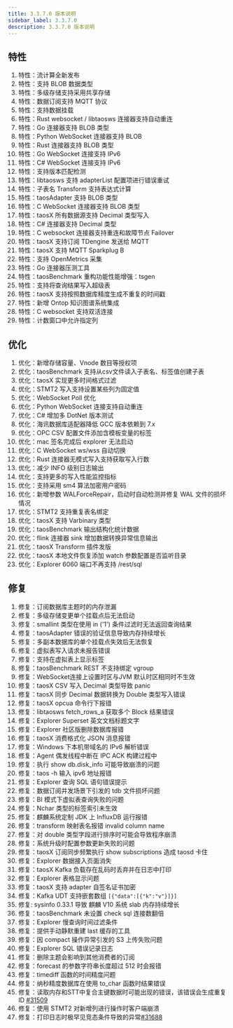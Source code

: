 ```yaml
---
title: 3.3.7.0 版本说明
sidebar_label: 3.3.7.0
description: 3.3.7.0 版本说明
---
```


## 特性
  1. 特性：流计算全新发布
  2. 特性：支持 BLOB 数据类型
  3. 特性：多级存储支持采用共享存储
  4. 特性：数据订阅支持 MQTT 协议
  5. 特性：支持数据挂载
  6. 特性：Rust websocket / libtaosws 连接器支持自动重连
  7. 特性：Go 连接器支持 BLOB 类型
  8. 特性：Python WebSocket 连接器支持 BLOB
  9. 特性：Rust 连接器支持 BLOB 类型
 10. 特性：Go WebSocket 连接支持 IPv6
 11. 特性：C# WebSocket 连接支持 IPv6
 12. 特性：支持版本匹配检测
 13. 特性：libtaosws 支持 adapterList 配置项进行错误重试
 14. 特性：子表名 Transform 支持表达式计算
 15. 特性：taosAdapter 支持 BLOB 类型
 16. 特性：C WebSocket 连接器支持 BLOB 类型
 17. 特性：taosX 所有数据源支持 Decimal 类型写入
 18. 特性：C#  连接器支持 Decimal 类型
 19. 特性：C websocket 连接器支持重连和故障节点 Failover
 20. 特性：taosX 支持订阅 TDengine 发送给 MQTT
 21. 特性：taosX 支持 MQTT Sparkplug B
 22. 特性：支持 OpenMetrics 采集
 23. 特性：Go 连接器压测工具
 24. 特性：taosBenchmark 重构功能性能增强：tsgen
 25. 特性：支持将查询结果写入超级表
 26. 特性：taosX 支持按照数据库精度生成不重复的时间戳
 27. 特性：新增 Ontop 知识图谱系统集成
 28. 特性：C websocket 支持双活连接
 29. 特性：计数窗口中允许指定列

## 优化
  1. 优化：新增存储容量、Vnode 数目等授权项
  2. 优化：taosBenchmark 支持从csv文件读入子表名、标签值创建子表
  3. 优化：taosX 实现更多时间格式过滤
  4. 优化：STMT2 写入支持设置某些列为固定值
  5. 优化：WebSocket Poll 优化
  6. 优化：Python WebSocket 连接支持自动重连
  7. 优化：C#  增加多 DotNet 版本测试
  8. 优化：海讯数据库适配器降低 GCC 版本依赖到 7.x
  9. 优化：OPC CSV 配置文件添加含模板变量的标签
 10. 优化：mac 签名完成后 explorer 无法启动
 11. 优化：C WebSocket ws/wss 自动切换
 12. 优化：Rust 连接器无模式写入支持获取写入行数
 13. 优化：减少 INFO 级别日志输出
 14. 优化：支持更多的写入性能监控指标
 15. 优化：支持采用 sm4 算法加密用户密码
 16. 优化：新增参数 WALForceRepair，启动时自动检测并修复 WAL 文件的损坏情况
 17. 优化：STMT2 支持重复表名绑定
 18. 优化：taosX 支持 Varbinary 类型
 19. 优化：taosBenchmark 输出结构化统计数据
 20. 优化：flink 连接器 sink 增加数据转换异常信息输出
 21. 优化：taosX Transform 插件发版
 22. 优化：taosX 本地文件恢复添加 watch 参数配置是否监听目录
 23. 优化：Explorer 6060 端口不再支持 /rest/sql

## 修复
  1. 修复：订阅数据库主题时的内存泄漏
  2. 修复：多级存储变更单个挂载点后无法启动
  3. 修复：smallint 类型在使用 in ('1') 条件过滤时无法返回查询结果
  4. 修复：taosAdapter 错误的验证信息导致内存持续增长
  5. 修复：多副本数据库的单个挂载点失效后无法恢复
  6. 修复：虚拟表写入请求未报告错误
  7. 修复：支持在虚拟表上显示标签
  8. 修复：taosBenchmark REST 不支持绑定 vgroup 
  9. 修复：WebSocket连接上设置时区与JVM 默认时区相同时不生效
 10. 修复：taosX CSV 写入 Decimal 类型导致 panic
 11. 修复：taosX 同步 Decimal 数据转换为 Double 类型写入错误
 12. 修复：taosX opcua 命令行下报错
 13. 修复：libtaosws fetch_rows_a 获取多个 Block 结果错误
 14. 修复：Explorer Superset 英文文档标题文字
 15. 修复：Explorer 社区版删除数据库报错
 16. 修复：taosX 消费格式化 JSON 消息报错
 17. 修复：Windows 下本机带域名的 IPv6 解析错误
 18. 修复：Agent 偶发线程中断在 IPC ACK 构建过程中
 19. 修复：执行 show db.disk_info 可能导致崩溃的问题
 20. 修复：taos -h 输入 ipv6 地址报错
 21. 修复：Explorer 查询 SQL 语句错误提示
 22. 修复：数据订阅并发场景下引发的 tdb 文件损坏问题
 23. 修复：BI 模式下虚拟表查询失败的问题​​
 24. 修复：Nchar 类型的标签索引未生效
 25. 修复：麒麟系统定制 JDK 上 InfluxDB 运行报错
 26. 修复：transform 映射表名报错 invalid column name
 27. 修复：对 double 类型字段进行排序时可能会导致程序崩溃
 28. 修复：系统升级时配置参数更新失败的问题
 29. 修复：taosX 订阅同步频繁执行 show subscriptions 造成 taosd 卡住
 30. 修复：Explorer 数据接入页面消失
 31. 修复：taosX Kafka 负载存在乱码时丢弃并在日志中打印
 32. 修复：Explorer 表格显示问题
 33. 修复：taosX 支持 adapter 自签名证书加密
 34. 修复：Kafka UDT 支持嵌套数组 `[{"data":[{"k":"v"}]}]`
 35. 修复: sysinfo 0.33.1 导致 麒麟 V10 系统 slab 内存持续增长
 36. 修复：taosBenchmark 未设置 check sql 连接数翻倍
 37. 修复：Explorer 慢查询时间过滤条件
 38. 修复：提供手动静默重建 last 缓存的工具
 39. 修复：因 compact 操作异常引发的 S3 上传失败问题
 40. 修复：Explorer SQL 错误记录日志
 41. 修复：删除主题会影响到其他消费者的订阅
 42. 修复：forecast 的参数字符串长度超过 512 时会报错
 43. 修复：timediff 函数的时间精度问题
 44. 修复：纳秒精度数据库在使用 to_char 函数时结果错误
 45. 修复：读取内存和STT中复合主键数据时可能出现的错误，该错误会生成重复 ID [#31509](https://github.com/taosdata/TDengine/issues/31509)
 46. 修复：使用 STMT2 对新增列进行操作时客户端崩溃
 47. 修复：打印日志时极罕见竞态条件导致的异常[#31688](https://github.com/taosdata/TDengine/issues/31688)

